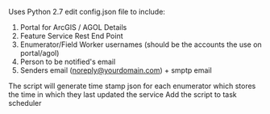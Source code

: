 
Uses Python 2.7
edit config.json file to include:
  1. Portal for ArcGIS / AGOL Details
  2. Feature Service Rest End Point
  3. Enumerator/Field Worker usernames (should be the accounts the use on portal/agol)
  4. Person to be notified's email
  5. Senders email (noreply@yourdomain.com) + smptp email
  
 The script will generate time stamp json for each enumerator which stores the time in which they last updated the service
 Add the script to task scheduler
